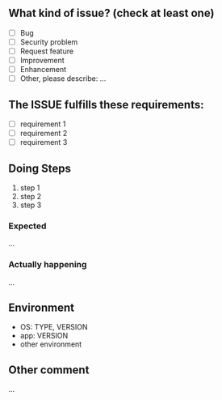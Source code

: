 ## What kind of issue? (check at least one)
- [ ] Bug
- [ ] Security problem
- [ ] Request feature
- [ ] Improvement
- [ ] Enhancement
- [ ] Other, please describe: ...

## The ISSUE fulfills these requirements:
- [ ] requirement 1
- [ ] requirement 2
- [ ] requirement 3

## Doing Steps
1. step 1
2. step 2
3. step 3

### Expected
...

### Actually happening
...

## Environment
- OS: TYPE, VERSION
- app: VERSION
- other environment

## Other comment
...
